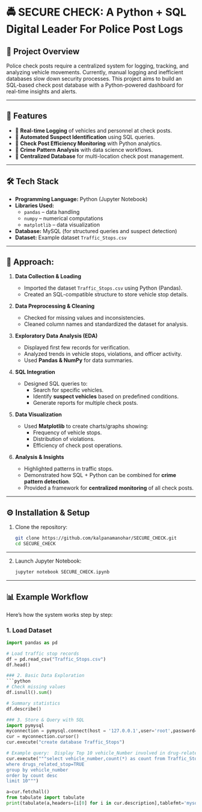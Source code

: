 # 🚔 SECURE CHECK: A Python + SQL Digital Leader For Police Post Logs

## 📌 Project Overview
Police check posts require a centralized system for logging, tracking, and analyzing vehicle movements. Currently, manual logging and inefficient databases slow down security processes. This project aims to build an SQL-based check post database with a Python-powered dashboard for real-time insights and alerts.

---

## 🎯 Features
- 🔹 **Real-time Logging** of vehicles and personnel at check posts.  
- 🔹 **Automated Suspect Identification** using SQL queries.  
- 🔹 **Check Post Efficiency Monitoring** with Python analytics.  
- 🔹 **Crime Pattern Analysis** with data science workflows.  
- 🔹 **Centralized Database** for multi-location check post management.  

---

## 🛠️ Tech Stack
- **Programming Language:** Python (Jupyter Notebook)  
- **Libraries Used:**  
  - `pandas` – data handling  
  - `numpy` – numerical computations  
  - `matplotlib` – data visualization  
- **Database:** MySQL (for structured queries and suspect detection)  
- **Dataset:** Example dataset `Traffic_Stops.csv`  

---

## 📑 Approach:

1. **Data Collection & Loading**  
   - Imported the dataset `Traffic_Stops.csv` using Python (Pandas).  
   - Created an SQL-compatible structure to store vehicle stop details.

2. **Data Preprocessing & Cleaning**  
   - Checked for missing values and inconsistencies.  
   - Cleaned column names and standardized the dataset for analysis.  

3. **Exploratory Data Analysis (EDA)**  
   - Displayed first few records for verification.  
   - Analyzed trends in vehicle stops, violations, and officer activity.  
   - Used **Pandas & NumPy** for data summaries.  

4. **SQL Integration**  
   - Designed SQL queries to:  
     - Search for specific vehicles.  
     - Identify **suspect vehicles** based on predefined conditions.  
     - Generate reports for multiple check posts.  

5. **Data Visualization**  
   - Used **Matplotlib** to create charts/graphs showing:  
     - Frequency of vehicle stops.  
     - Distribution of violations.  
     - Efficiency of check post operations.  

6. **Analysis & Insights**  
   - Highlighted patterns in traffic stops.  
   - Demonstrated how SQL + Python can be combined for **crime pattern detection**.  
   - Provided a framework for **centralized monitoring** of all check posts.  

---

## ⚙️ Installation & Setup

1. Clone the repository:
   ```bash
   git clone https://github.com/kalpanamanohar/SECURE_CHECK.git
   cd SECURE_CHECK

---

2. Launch Jupyter Notebook:
   ```bash
   jupyter notebook SECURE_CHECK.ipynb

---

## 📊 Example Workflow

Here’s how the system works step by step:

### 1. Load Dataset
```python
import pandas as pd

# Load traffic stop records
df = pd.read_csv("Traffic_Stops.csv")
df.head()

### 2. Basic Data Exploration
```python
# Check missing values
df.isnull().sum()

# Summary statistics
df.describe()

### 3. Store & Query with SQL
import pymysql
myconnection = pymysql.connect(host = '127.0.0.1',user='root',password='Mirthi@26')
cur = myconnection.cursor()
cur.execute("create database Traffic_Stops")

# Example query:  Display Top 10 vehicle_Number involved in drug-related stops
cur.execute("""select vehicle_number,count(*) as count from Traffic_Stops.digital_ledger
where drugs_related_stop=TRUE
group by vehicle_number
order by count desc
limit 10""")

a=cur.fetchall()
from tabulate import tabulate
print(tabulate(a,headers=[i[0] for i in cur.description],tablefmt='mysql'))



